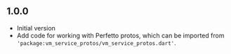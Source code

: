 ## 1.0.0
- Initial version
- Add code for working with Perfetto protos, which can be imported from
  `'package:vm_service_protos/vm_service_protos.dart'`.
